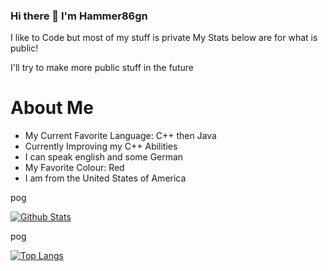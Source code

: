 ### Hi there 👋 I'm Hammer86gn



I like to Code but most of my stuff is private
My Stats below are for what is public!

I'll try to make more public stuff in the future

# About Me

- My Current Favorite Language: C++ then Java
- Currently Improving my C++ Abilities
- I can speak english and some German
- My Favorite Colour: Red
- I am from the United States of America

pog

[![Github Stats](https://github-readme-stats.vercel.app/api?username=Hammer86gn)](https://www.google.com)

pog

[![Top Langs](https://github-readme-stats.vercel.app/api/top-langs/?username=Hammer86gn&layout=compact)](https://www.google.com)

